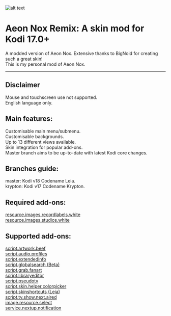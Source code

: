 ![alt text](https://github.com/Steveb1968/skin.aeon.nox.remix/blob/master/media/flags/aeon-nox-logo.png?raw=true "aeon-nox-logo")

# Aeon Nox Remix: A skin mod for Kodi 17.0+

   A modded version of Aeon Nox. Extensive thanks to BigNoid for creating such a great skin!  
   This is my personal mod of Aeon Nox.

---

## Disclaimer

   Mouse and touchscreen use not supported.  
   English language only.

## Main features:

   Customisable main menu/submenu.  
   Customisable backgrounds.  
   Up to 13 different views available.  
   Skin integration for popular add-ons.  
   Master branch aims to be up-to-date with latest Kodi core changes.  

## Branches guide:

   master: Kodi v18 Codename Leia.  
   krypton: Kodi v17 Codename Krypton.

## Required add-ons:

   [resource.images.recordlabels.white](https://github.com/XBMC-Addons/resource.images.recordlabels.white)  
   [resource.images.studios.white](https://github.com/XBMC-Addons/resource.images.studios.white)

## Supported add-ons:

   [script.artwork.beef](https://github.com/rmrector/script.artwork.beef)  
   [script.audio.profiles](https://github.com/Regss/script.audio.profiles)  
   [script.extendedinfo](https://github.com/phil65/script.extendedinfo)  
   [script.globalsearch (Beta)](https://github.com/ronie/script.globalsearch)  
   [script.grab.fanart](https://github.com/robweber/script.grab.fanart)  
   [script.libraryeditor](https://github.com/phil65/script.libraryeditor)  
   [script.pseudotv](https://github.com/Steveb1968/script.pseudotv)  
   [script.skin.helper.colorpicker](https://github.com/marcelveldt/script.skin.helper.colorpicker)  
   [script.skinshortcuts (Leia)](https://github.com/BigNoid/script.skinshortcuts/tree/leia)  
   [script.tv.show.next.aired](https://github.com/WayneD/script.tv.show.next.aired)  
   [image.resource.select](https://github.com/ronie/script.image.resource.select)  
   [service.nextup.notification](https://github.com/im85288/service.nextup.notification)  
